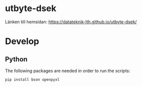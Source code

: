 # utbyte-dsek
Länken till hemsidan: https://datateknik-lth.github.io/utbyte-dsek/  

# Develop
## Python
The following packages are needed in order to run the scripts:

`pip install bson openpyxl`